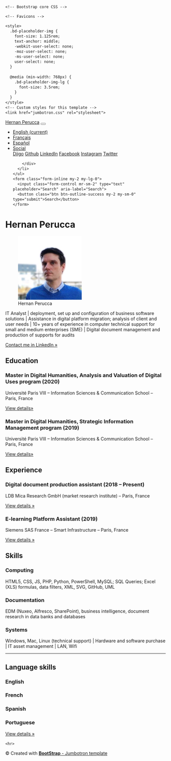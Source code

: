 <!doctype html>
<html lang="en">
  <head>
    <meta charset="utf-8">
    <meta name="viewport" content="width=device-width, initial-scale=1, shrink-to-fit=no">
    <meta name="description" content="Jumbotron Template · Bootstrap<">
    <meta name="author" content="Mark Otto, Jacob Thornton, and Bootstrap contributors">
    <meta name="generator" content="Jekyll v3.8.6">
    <!-- based on https://getbootstrap.com/docs/4.4/examples/jumbotron/ -->
    <title>Hernan Perucca - GitHub</title>
   <link rel="canonical" href="https://getbootstrap.com/docs/4.4/examples/jumbotron/">

    <!-- Bootstrap core CSS -->
<link rel="stylesheet" href="https://stackpath.bootstrapcdn.com/bootstrap/4.4.1/css/bootstrap.min.css" integrity="sha384-Vkoo8x4CGsO3+Hhxv8T/Q5PaXtkKtu6ug5TOeNV6gBiFeWPGFN9MuhOf23Q9Ifjh" crossorigin="anonymous">
<script src="https://stackpath.bootstrapcdn.com/bootstrap/4.4.1/js/bootstrap.min.js" integrity="sha384-wfSDF2E50Y2D1uUdj0O3uMBJnjuUD4Ih7YwaYd1iqfktj0Uod8GCExl3Og8ifwB6" crossorigin="anonymous"></script>

    <!-- Favicons -->
<link rel="apple-touch-icon" href="/docs/4.4/assets/img/favicons/apple-touch-icon.png" sizes="180x180">
<link rel="icon" href="/docs/4.4/assets/img/favicons/favicon-32x32.png" sizes="32x32" type="image/png">
<link rel="icon" href="/docs/4.4/assets/img/favicons/favicon-16x16.png" sizes="16x16" type="image/png">
<link rel="manifest" href="/docs/4.4/assets/img/favicons/manifest.json">
<link rel="mask-icon" href="/docs/4.4/assets/img/favicons/safari-pinned-tab.svg" color="#563d7c">
<link rel="icon" href="/docs/4.4/assets/img/favicons/favicon.ico">
<meta name="msapplication-config" content="/docs/4.4/assets/img/favicons/browserconfig.xml">
<meta name="theme-color" content="#563d7c">


    <style>
      .bd-placeholder-img {
        font-size: 1.125rem;
        text-anchor: middle;
        -webkit-user-select: none;
        -moz-user-select: none;
        -ms-user-select: none;
        user-select: none;
      }

      @media (min-width: 768px) {
        .bd-placeholder-img-lg {
          font-size: 3.5rem;
        }
      }
    </style>
    <!-- Custom styles for this template -->
    <link href="jumbotron.css" rel="stylesheet">
  </head>
  <body>
    <nav class="navbar navbar-expand-md navbar-dark fixed-top bg-dark">
  <a class="navbar-brand" href="#">Hernan Perucca</a>
  <button class="navbar-toggler" type="button" data-toggle="collapse" data-target="#navbarsExampleDefault" aria-controls="navbarsExampleDefault" aria-expanded="false" aria-label="Toggle navigation">
    <span class="navbar-toggler-icon"></span>
  </button>

  <div class="collapse navbar-collapse" id="navbarsExampleDefault">
    <ul class="navbar-nav mr-auto">
      <li class="nav-item active">
        <a class="nav-link" href="#">English <span class="sr-only">(current)</span></a>
      </li>
      <li class="nav-item">
        <a class="nav-link" href="#">Français</a>
      </li>
      <li class="nav-item">
        <a class="nav-link disabled" href="#" tabindex="-1" aria-disabled="true">Español</a>
      </li>
      <li class="nav-item dropdown">
        <a class="nav-link dropdown-toggle" href="#" id="dropdown01" data-toggle="dropdown" aria-haspopup="true" aria-expanded="false">Social</a>
        <div class="dropdown-menu" aria-labelledby="dropdown01">
          <a class="dropdown-item" href="https://www.diigo.com/user/hernanpe">Diigo</a>
          <a class="dropdown-item" href="https://github.com/hernanpe">Github</a>
          <a class="dropdown-item" href="https://www.linkedin.com/in/hernanpe">LinkedIn</a>
          <a class="dropdown-item" href="https://www.facebook.com/hernanpe">Facebook</a>
          <a class="dropdown-item" href="https://www.instagram.com/hernanpee">Instagram</a>
          <a class="dropdown-item" href="https://www.twitter.com/@hernanpe">Twitter</a>

        </div>
      </li>
    </ul>
    <form class="form-inline my-2 my-lg-0">
      <input class="form-control mr-sm-2" type="text" placeholder="Search" aria-label="Search">
      <button class="btn btn-outline-success my-2 my-sm-0" type="submit">Search</button>
    </form>
  </div>
</nav>

<main role="main">

  <!-- Main jumbotron for a primary marketing message or call to action -->
  <div class="jumbotron">
    <div class="container">
      <h1 class="display-3">Hernan Perucca</h1>
      <figure class="figure">
      <img src="photo_hp_200_200.jpg" class="figure-img img-fluid rounded" alt="Photo Hernan Perucca - 200x200">
      <figcaption class="figure-caption">Hernan Perucca</figcaption>
      </figure>
      <p>IT Analyst &#124; deployment, set up and configuration of business software solutions &#124; Assistance in digital platform migration; analysis of client and user needs &#124; 10+ years of experience in computer technical support for small and medium enterprises (SME) &#124; Digital document management and production of supports for audits</p>
      <p><a class="btn btn-primary btn-lg" href="https://www.linkedin.com/in/hernanpe" target="_blank" role="button">Contact me in LinkedIn &raquo;</a></p>
    </div>
  </div>

  <div class="container">
    <!-- Example row of columns -->
    <div class="row">
      <div class="col-md-4">
        <h2 class="font-weight-bold">Education</h2>
        <h3>Master in Digital Humanities, Analysis and Valuation of Digital Uses program (2020)</h3>
        <p>Université Paris VIII – Information Sciences & Communication School – Paris, France</p>
        <p><a class="btn btn-secondary" href="http://www.humanites-numeriques.univ-paris8.fr/?-A-V-U-N-" target="_blank" role="button">View details&raquo;</a></p>
        <h3>Master in Digital Humanities, Strategic Information Management program (2019)</h3>
        <p>Université Paris VIII – Information Sciences & Communication School – Paris, France</p>
        <p><a class="btn btn-secondary" href="http://www.humanites-numeriques.univ-paris8.fr/-Master-G-S-I-" target="_blank" role="button">View details&raquo;</a></p>
      </div>
      <div class="col-md-4">
        <h2 class="font-weight-bold">Experience</h2>
        <h3>Digital document production assistant (2018 – Present)</h3>
        <p>LDB Mica Research GmbH (market research institute) – Paris, France</p>
        <p><a class="btn btn-secondary" href="http://www.ldb-micaresearch.com/" target="_blank" role="button">View details &raquo;</a></p>
        <h3>E-learning Platform Assistant (2019)</h3>
        <p>Siemens SAS France – Smart Infrastructure – Paris, France</p>
        <p><a class="btn btn-secondary" href="https://new.siemens.com/fr/fr/entreprise/siemens-france/metiers/smart-infrastructure.html" target="_blank" role="button">View details &raquo;</a></p>
      </div>
      <div class="col-md-4">
        <h2 class="font-weight-bold">Skills</h2>
        <h3>Computing</h3>
        <p>HTML5, CSS, JS, PHP, Python, PowerShell, MySQL; SQL Queries; Excel (XLS) formulas, data filters, XML, SVG, GitHub, UML</p>
        <h3>Documentation</h3>
        <p>EDM (Nuxeo, Alfresco, SharePoint), business intelligence, document research in data banks and databases</p>
        <h3>Systems</h3>
        <p>Windows, Mac, Linux (technical support) &#124; Hardware and software purchase &#124; IT asset management &#124; LAN, Wifi</p>
        <hr>
        <h2 class="font-weight-bold">Language skills</h2>
        <h3>English</h3>
        <h3>French</h3>
        <h3>Spanish</h3>
        <h3>Portuguese</h3>
        <p><a class="btn btn-secondary" href="#" role="button">View details &raquo;</a></p>
      </div>
    </div>

    <hr>

  </div> <!-- /container -->

</main>

<footer class="container">
  <p>&copy; Created with <a href="https://getbootstrap.com/docs/4.4/examples/jumbotron/" target="_blank"><b>BootStrap</b> - Jumbotron template</p>
</footer>
<script src="https://code.jquery.com/jquery-3.4.1.slim.min.js" integrity="sha384-J6qa4849blE2+poT4WnyKhv5vZF5SrPo0iEjwBvKU7imGFAV0wwj1yYfoRSJoZ+n" crossorigin="anonymous"></script>
      <script>window.jQuery || document.write('<script src="/docs/4.4/assets/js/vendor/jquery.slim.min.js"><\/script>')</script><script src="/docs/4.4/dist/js/bootstrap.bundle.min.js" integrity="sha384-6khuMg9gaYr5AxOqhkVIODVIvm9ynTT5J4V1cfthmT+emCG6yVmEZsRHdxlotUnm" crossorigin="anonymous"></script></body>
</html>
